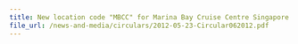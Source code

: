 ```yaml
---
title: New location code "MBCC" for Marina Bay Cruise Centre Singapore
file_url: /news-and-media/circulars/2012-05-23-Circular062012.pdf
---
```

